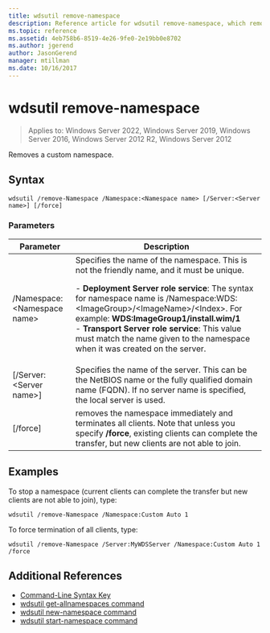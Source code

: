 ```yaml
---
title: wdsutil remove-namespace
description: Reference article for wdsutil remove-namespace, which removes a custom namespace.
ms.topic: reference
ms.assetid: 4eb758b6-8519-4e26-9fe0-2e19bb0e8702
ms.author: jgerend
author: JasonGerend
manager: mtillman
ms.date: 10/16/2017
---
```


# wdsutil remove-namespace

>Applies to: Windows Server 2022, Windows Server 2019, Windows Server 2016, Windows Server 2012 R2, Windows Server 2012

Removes a custom namespace.

## Syntax
```
wdsutil /remove-Namespace /Namespace:<Namespace name> [/Server:<Server name>] [/force]
```
### Parameters

|Parameter|Description|
|-------|--------|
|/Namespace:\<Namespace name\>|Specifies the name of the namespace. This is not the friendly name, and it must be unique.<p>-   **Deployment Server role service**: The syntax for namespace name is /Namespace:WDS:\<ImageGroup\>/\<ImageName\>/\<Index\>. For example: **WDS:ImageGroup1/install.wim/1**<br />-   **Transport Server role service**: This value must match the name given to the namespace when it was created on the server.|
|[/Server:\<Server name\>]|Specifies the name of the server. This can be the NetBIOS name or the fully qualified domain name (FQDN). If no server name is specified, the local server is used.|
|[/force]|removes the namespace immediately and terminates all clients. Note that unless you specify **/force**, existing clients can complete the transfer, but new clients are not able to join.|

## Examples
To stop a namespace (current clients can complete the transfer but new clients are not able to join), type:
```
wdsutil /remove-Namespace /Namespace:Custom Auto 1
```
To force termination of all clients, type:
```
wdsutil /remove-Namespace /Server:MyWDSServer /Namespace:Custom Auto 1 /force
```
## Additional References
- [Command-Line Syntax Key](command-line-syntax-key.md)
- [wdsutil get-allnamespaces command](wdsutil-get-allnamespaces.md)
- [wdsutil new-namespace command](wdsutil-new-namespace.md)
- [wdsutil start-namespace command](wdsutil-start-namespace.md)

